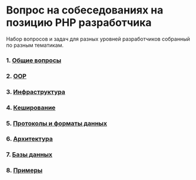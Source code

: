 # Вопрос на собеседованиях на позицию PHP разработчика

Набор вопросов и задач для разных уровней разработчиков собранный по разным тематикам.

### 1. [Общие вопросы](docs/GENERAL.MD)

### 2. [OOP](docs/OOP.MD)

### 3. [Инфраструктура](docs/INFRASTRUCTURE.MD)

### 4. [Кеширование](docs/CACHE.MD)

### 5. [Протоколы и форматы данных](docs/PROTOCOL.MD)

### 6. [Архитектура](docs/FARCHITECTURE.MD)

### 7. [Базы данных](docs/DATABASE.MD)

### 8. [Примеры](docs/EXAMPLE.MD)